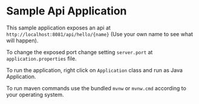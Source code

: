 # Sample Api Application

This sample application exposes an api at `http://localhost:8081/api/hello/{name}` 
(Use your own name to see what will happen).

To change the exposed port change setting `server.port` at `application.properties` file.

To run the application, right click on `Application` class and run as Java Application.

To run maven commands use the bundled `mvnw` or `mvnw.cmd` according to your operating system.